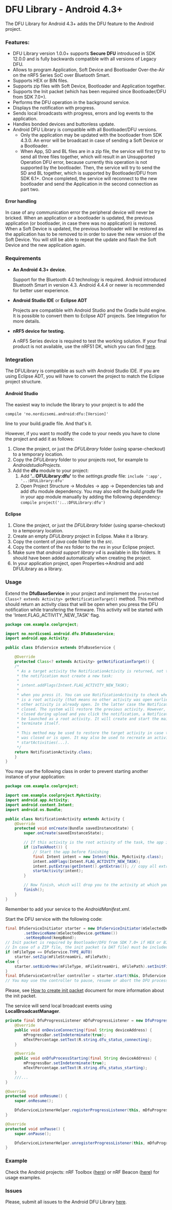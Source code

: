 # DFU Library - Android 4.3+

The DFU Library for Android 4.3+ adds the DFU feature to the Android project. 

### Features:

* DFU Library version 1.0.0+ supports **Secure DFU** introduced in SDK 12.0.0 and is fully backwards compatible with all versions of Legacy DFU.
* Allows to program Application, Soft Device and Bootloader Over-the-Air on the nRF5 Series SoC over Bluetooth Smart.
* Supports HEX or BIN files.
* Supports zip files with Soft Device, Bootloader and Application together.
* Supports the Init packet (which has been required since Bootloader/DFU from SDK 7.0+).
* Performs the DFU operation in the background service.
* Displays the notification with progress.
* Sends local broadcasts with progress, errors and log events to the application.
* Handles bonded devices and buttonless update.
* Android DFU Library is compatible with all Bootloader/DFU versions.
  * Only the application may be updated with the bootloader from SDK 4.3.0. An error will be broadcast in case of sending a Soft Device or a Bootloader.
  * When App, SD and BL files are in a zip file, the service will first try to send all three files together, which will result in an Unsupported Operation DFU error, because currently this operation is not supported by the bootloader. Then, the service will try to send the SD and BL together, which is supported by Bootloader/DFU from SDK 6.1+. Once completed, the service will reconnect to the new bootloader and send the Application in the second connection as part two.

#### Error handling
In case of any communication error the peripheral device will never be bricked. When an application or a bootloader is updated, the previous application (or bootloader, in case there was no application) is restored. When a Soft Device is updated, the previous bootloader will be restored as the application has to be removed to in order to save the new version of the Soft Device. You will still be able to repeat the update and flash the Soft Device and the new application again.

### Requirements

* **An Android 4.3+ device.**

    Support for the Bluetooth 4.0 technology is required. Android introduced Bluetooth Smart in version 4.3. Android 4.4.4 or newer is recommended for better user experience.
* **Android Studio IDE** or **Eclipse ADT**

    Projects are compatible with Android Studio and the Gradle build engine. It is possible to convert them to Eclipse ADT projects. See Integration for more details.
* **nRF5 device for testing.**

   A nRF5 Series device is required to test the working solution. If your final product is not available, use the nRF51 DK, which you can find [here](http://www.nordicsemi.com/eng/Products/Bluetooth-low-energy/nRF52-DK "nRF52 DK").

### Integration

The DFULibrary is compatible as such with Android Studio IDE. If you are using Eclipse ADT, you will have to convert the project to match the Eclipse project structure.

#### Android Studio

The easiest way to include the library to your project is to add the 

```compile 'no.nordicsemi.android:dfu:[Version]'``` 

line to your build.gradle file. And that's it.

However, if you want to modify the code to your needs you have to clone the project and add it as follows:

1. Clone the project, or just the *DFULibrary* folder (using sparse-checkout) to a temporary location. 
2. Copy the *DFULibrary* folder to your projects root, for example to *AndroidstudioProjects*.
3. Add the **dfu** module to your project:
    1. Add **'..:DFULibrary:dfu'** to the *settings.gradle* file: `include ':app', '..:DFULibrary:dfu'`
    2. Open Project Structure -> Modules -> app -> Dependencies tab and add dfu module dependency. You may also edit the *build.gradle* file in your app module manually by adding the following dependency: `compile project(':..:DFULibrary:dfu')`

#### Eclipse

1. Clone the project, or just the *DFULibrary* folder (using sparse-checkout) to a temporary location.
2. Create an empty *DFULibrary* project in Eclipse. Make it a library.
3. Copy the content of *java* code folder to the *src*.
4. Copy the content of the *res* folder to the *res* in your Eclipse project.
5. Make sure that *android support library v4* is available in *libs* folders. It should have been added automatically when creating the project.
6. In your application project, open Properties->Android and add DFULibrary as a library.

### Usage

Extend the **DfuBaseService** in your project and implement the `protected Class<? extends Activity> getNotificationTarget()` method. This method should return an activity class that will be open when you press the DFU notification while transfering the firmware. This activity will be started with the 'Intent.FLAG_ACTIVITY_NEW_TASK' flag. 

```java
package com.example.coolproject;

import no.nordicsemi.android.dfu.DfuBaseService;
import android.app.Activity;

public class DfuService extends DfuBaseService {

    @Override
    protected Class<? extends Activity> getNotificationTarget() {
    /*
     * As a target activity the NotificationActivity is returned, not the MainActivity. This is because
     * the notification must create a new task:
     * 
     * intent.addFlags(Intent.FLAG_ACTIVITY_NEW_TASK);
     * 
     * when you press it. You can use NotificationActivity to check whether the new activity 
     * is a root activity (that means no other activity was open earlier) or that some 
     * other activity is already open. In the latter case the NotificationActivity will just be
     * closed. The system will restore the previous activity. However, if the application has been 
     * closed during upload and you click the notification, a NotificationActivity will
     * be launched as a root activity. It will create and start the main activity and
     * terminate itself.
     * 
     * This method may be used to restore the target activity in case the application
     * was closed or is open. It may also be used to recreate an activity history using
     * startActivities(...).
     */
    return NotificationActivity.class;
    }
}

```

You may use the following class in order to prevent starting another instance of your application:

```java
package com.example.coolproject;

import com.example.coolproject.MyActivity;
import android.app.Activity;
import android.content.Intent;
import android.os.Bundle;

public class NotificationActivity extends Activity {
    @Override
    protected void onCreate(Bundle savedInstanceState) {
        super.onCreate(savedInstanceState);

        // If this activity is the root activity of the task, the app is not running
        if (isTaskRoot()) {
            // Start the app before finishing
            final Intent intent = new Intent(this, MyActivity.class);
            intent.addFlags(Intent.FLAG_ACTIVITY_NEW_TASK);
            intent.putExtras(getIntent().getExtras()); // copy all extras
            startActivity(intent);
        }

        // Now finish, which will drop you to the activity at which you were at the top of the task stack
        finish();
    }
}
```

Remember to add your service to the *AndroidManifest.xml*.

Start the DFU service with the following code:

```java
final DfuServiceInitiator starter = new DfuServiceInitiator(mSelectedDevice.getAddress())
        .setDeviceName(mSelectedDevice.getName())
        .setKeepBond(keepBond);
// Init packet is required by Bootloader/DFU from SDK 7.0+ if HEX or BIN file is given above.
// In case of a ZIP file, the init packet (a DAT file) must be included inside the ZIP file.
if (mFileType == DfuService.TYPE_AUTO)
    starter.setZip(mFileStreamUri, mFilePath);
else {
    starter.setBinOrHex(mFileType, mFileStreamUri, mFilePath).setInitFile(mInitFileStreamUri, mInitFilePath);
}
final DfuServiceController controller = starter.start(this, DfuService.class);
// You may use the controller to pause, resume or abort the DFU process.
```

Please, see [How to create init packet](https://github.com/NordicSemiconductor/Android-nRF-Connect/tree/master/init%20packet%20handling "Init packet handling") document for more information about the init packet.

The service will send local broadcast events using **LocalBroadcastManager**.


```java
private final DfuProgressListener mDfuProgressListener = new DfuProgressListenerAdapter() {
    @Override
    public void onDeviceConnecting(final String deviceAddress) {
        mProgressBar.setIndeterminate(true);
        mTextPercentage.setText(R.string.dfu_status_connecting);
    }

    @Override
    public void onDfuProcessStarting(final String deviceAddress) {
        mProgressBar.setIndeterminate(true);
        mTextPercentage.setText(R.string.dfu_status_starting);
    }
    ///...
}

@Override
protected void onResume() {
    super.onResume();

    DfuServiceListenerHelper.registerProgressListener(this, mDfuProgressListener);
}

@Override
protected void onPause() {
    super.onPause();

    DfuServiceListenerHelper.unregisterProgressListener(this, mDfuProgressListener);
}
```

### Example

Check the Android projects: nRF Toolbox ([here](https://github.com/NordicSemiconductor/Android-nRF-Toolbox "nRF Toolbox")) or nRF Beacon ([here](https://github.com/NordicSemiconductor/Android-nRF-Beacon "nRF Beacon")) for usage examples.

### Issues

Please, submit all issues to the Android DFU Library [here](https://github.com/NordicSemiconductor/Android-DFU-Library/issues "Issues").
